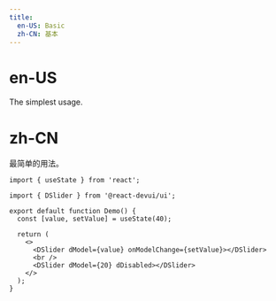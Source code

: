 ```yaml
---
title:
  en-US: Basic
  zh-CN: 基本
---
```


# en-US

The simplest usage.

# zh-CN

最简单的用法。

```tsx
import { useState } from 'react';

import { DSlider } from '@react-devui/ui';

export default function Demo() {
  const [value, setValue] = useState(40);

  return (
    <>
      <DSlider dModel={value} onModelChange={setValue}></DSlider>
      <br />
      <DSlider dModel={20} dDisabled></DSlider>
    </>
  );
}
```

